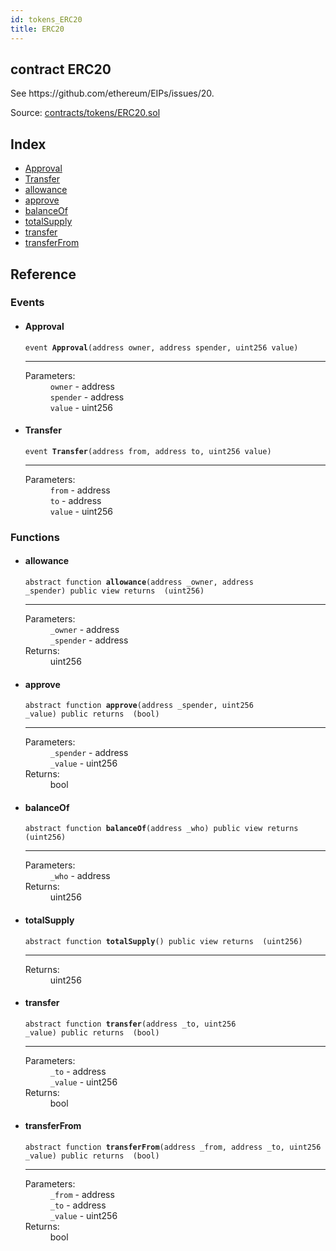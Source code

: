 ```yaml
---
id: tokens_ERC20
title: ERC20
---
```


<div class="contract-doc"><div class="contract"><h2 class="contract-header"><span class="contract-kind">contract</span> ERC20</h2><p class="description">See https://github.com/ethereum/EIPs/issues/20.</p><div class="source">Source: <a href="https://github.com/FriendlyUser/solidity-smart-contracts//blob/v0.2.0/contracts/tokens/ERC20.sol" target="_blank">contracts/tokens/ERC20.sol</a></div></div><div class="index"><h2>Index</h2><ul><li><a href="tokens_ERC20.html#Approval">Approval</a></li><li><a href="tokens_ERC20.html#Transfer">Transfer</a></li><li><a href="tokens_ERC20.html#allowance">allowance</a></li><li><a href="tokens_ERC20.html#approve">approve</a></li><li><a href="tokens_ERC20.html#balanceOf">balanceOf</a></li><li><a href="tokens_ERC20.html#totalSupply">totalSupply</a></li><li><a href="tokens_ERC20.html#transfer">transfer</a></li><li><a href="tokens_ERC20.html#transferFrom">transferFrom</a></li></ul></div><div class="reference"><h2>Reference</h2><div class="events"><h3>Events</h3><ul><li><div class="item event"><span id="Approval" class="anchor-marker"></span><h4 class="name">Approval</h4><div class="body"><code class="signature">event <strong>Approval</strong><span>(address owner, address spender, uint256 value) </span></code><hr/><dl><dt><span class="label-parameters">Parameters:</span></dt><dd><div><code>owner</code> - address</div><div><code>spender</code> - address</div><div><code>value</code> - uint256</div></dd></dl></div></div></li><li><div class="item event"><span id="Transfer" class="anchor-marker"></span><h4 class="name">Transfer</h4><div class="body"><code class="signature">event <strong>Transfer</strong><span>(address from, address to, uint256 value) </span></code><hr/><dl><dt><span class="label-parameters">Parameters:</span></dt><dd><div><code>from</code> - address</div><div><code>to</code> - address</div><div><code>value</code> - uint256</div></dd></dl></div></div></li></ul></div><div class="functions"><h3>Functions</h3><ul><li><div class="item function"><span id="allowance" class="anchor-marker"></span><h4 class="name">allowance</h4><div class="body"><code class="signature"><span>abstract </span>function <strong>allowance</strong><span>(address _owner, address _spender) </span><span>public </span><span>view </span><span>returns  (uint256) </span></code><hr/><dl><dt><span class="label-parameters">Parameters:</span></dt><dd><div><code>_owner</code> - address</div><div><code>_spender</code> - address</div></dd><dt><span class="label-return">Returns:</span></dt><dd>uint256</dd></dl></div></div></li><li><div class="item function"><span id="approve" class="anchor-marker"></span><h4 class="name">approve</h4><div class="body"><code class="signature"><span>abstract </span>function <strong>approve</strong><span>(address _spender, uint256 _value) </span><span>public </span><span>returns  (bool) </span></code><hr/><dl><dt><span class="label-parameters">Parameters:</span></dt><dd><div><code>_spender</code> - address</div><div><code>_value</code> - uint256</div></dd><dt><span class="label-return">Returns:</span></dt><dd>bool</dd></dl></div></div></li><li><div class="item function"><span id="balanceOf" class="anchor-marker"></span><h4 class="name">balanceOf</h4><div class="body"><code class="signature"><span>abstract </span>function <strong>balanceOf</strong><span>(address _who) </span><span>public </span><span>view </span><span>returns  (uint256) </span></code><hr/><dl><dt><span class="label-parameters">Parameters:</span></dt><dd><div><code>_who</code> - address</div></dd><dt><span class="label-return">Returns:</span></dt><dd>uint256</dd></dl></div></div></li><li><div class="item function"><span id="totalSupply" class="anchor-marker"></span><h4 class="name">totalSupply</h4><div class="body"><code class="signature"><span>abstract </span>function <strong>totalSupply</strong><span>() </span><span>public </span><span>view </span><span>returns  (uint256) </span></code><hr/><dl><dt><span class="label-return">Returns:</span></dt><dd>uint256</dd></dl></div></div></li><li><div class="item function"><span id="transfer" class="anchor-marker"></span><h4 class="name">transfer</h4><div class="body"><code class="signature"><span>abstract </span>function <strong>transfer</strong><span>(address _to, uint256 _value) </span><span>public </span><span>returns  (bool) </span></code><hr/><dl><dt><span class="label-parameters">Parameters:</span></dt><dd><div><code>_to</code> - address</div><div><code>_value</code> - uint256</div></dd><dt><span class="label-return">Returns:</span></dt><dd>bool</dd></dl></div></div></li><li><div class="item function"><span id="transferFrom" class="anchor-marker"></span><h4 class="name">transferFrom</h4><div class="body"><code class="signature"><span>abstract </span>function <strong>transferFrom</strong><span>(address _from, address _to, uint256 _value) </span><span>public </span><span>returns  (bool) </span></code><hr/><dl><dt><span class="label-parameters">Parameters:</span></dt><dd><div><code>_from</code> - address</div><div><code>_to</code> - address</div><div><code>_value</code> - uint256</div></dd><dt><span class="label-return">Returns:</span></dt><dd>bool</dd></dl></div></div></li></ul></div></div></div>
